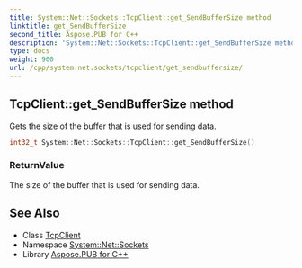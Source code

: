 ```yaml
---
title: System::Net::Sockets::TcpClient::get_SendBufferSize method
linktitle: get_SendBufferSize
second_title: Aspose.PUB for C++
description: 'System::Net::Sockets::TcpClient::get_SendBufferSize method. Gets the size of the buffer that is used for sending data in C++.'
type: docs
weight: 900
url: /cpp/system.net.sockets/tcpclient/get_sendbuffersize/
---
```

## TcpClient::get_SendBufferSize method


Gets the size of the buffer that is used for sending data.

```cpp
int32_t System::Net::Sockets::TcpClient::get_SendBufferSize()
```


### ReturnValue

The size of the buffer that is used for sending data.

## See Also

* Class [TcpClient](../)
* Namespace [System::Net::Sockets](../../)
* Library [Aspose.PUB for C++](../../../)
